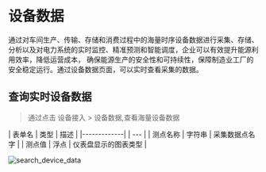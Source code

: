 # 设备数据

通过对车间生产、传输、存储和消费过程中的海量时序设备数据进行采集、存储、分析以及对电力系统的实时监控、精准预测和智能调度，企业可以有效提升能源利用效率，降低运营成本，
确保能源生产的安全性和可持续性，保障制造业工厂的安全稳定运行。通过设备数据页面，可以实时查看采集的数据。

## 查询实时设备数据

 > 通过点击 设备接入 > 设备数据,查看海量设备数据

| 表单名         | 类型 | 描述 |
|-------------|  | --- |
| 测点名称       | 字符串	| 采集数据点名字 |
| 测点值       |	浮点 |	仪表盘显示的图表类型 |



![search_device_data](/doc/assets/img/device/search_device_data.png)
 

